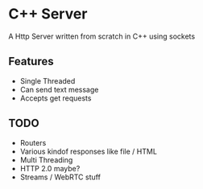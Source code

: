 # C++ Server 

A Http Server written from scratch in C++ using sockets

## Features
- Single Threaded
- Can send text message
- Accepts get requests

## TODO
- Routers 
- Various kindof responses like file / HTML
- Multi Threading
- HTTP 2.0 maybe?
- Streams / WebRTC stuff